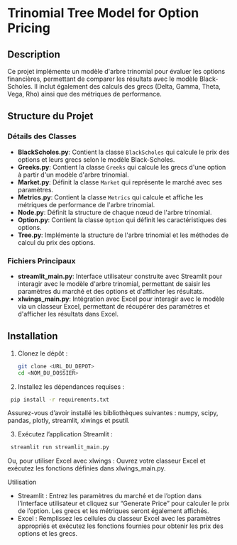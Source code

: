 # Trinomial Tree Model for Option Pricing

## Description
Ce projet implémente un modèle d'arbre trinomial pour évaluer les options financières, permettant de comparer les résultats avec le modèle Black-Scholes. Il inclut également des calculs des grecs (Delta, Gamma, Theta, Vega, Rho) ainsi que des métriques de performance.

## Structure du Projet

### Détails des Classes

- **BlackScholes.py**: Contient la classe `BlackScholes` qui calcule le prix des options et leurs grecs selon le modèle Black-Scholes.
- **Greeks.py**: Contient la classe `Greeks` qui calcule les grecs d'une option à partir d'un modèle d'arbre trinomial.
- **Market.py**: Définit la classe `Market` qui représente le marché avec ses paramètres.
- **Metrics.py**: Contient la classe `Metrics` qui calcule et affiche les métriques de performance de l'arbre trinomial.
- **Node.py**: Définit la structure de chaque nœud de l'arbre trinomial.
- **Option.py**: Contient la classe `Option` qui définit les caractéristiques des options.
- **Tree.py**: Implémente la structure de l'arbre trinomial et les méthodes de calcul du prix des options.

### Fichiers Principaux

- **streamlit_main.py**: Interface utilisateur construite avec Streamlit pour interagir avec le modèle d'arbre trinomial, permettant de saisir les paramètres du marché et des options et d'afficher les résultats.
- **xlwings_main.py**: Intégration avec Excel pour interagir avec le modèle via un classeur Excel, permettant de récupérer des paramètres et d'afficher les résultats dans Excel.

## Installation

1. Clonez le dépôt :
   ```bash
   git clone <URL_DU_DEPOT>
   cd <NOM_DU_DOSSIER>
   ```

2.	Installez les dépendances requises :

  ```bash
   pip install -r requirements.txt
  ```
  Assurez-vous d’avoir installé les bibliothèques suivantes : numpy, scipy, pandas, plotly, streamlit, xlwings et psutil.

3.	Exécutez l’application Streamlit :

  ```bash
   streamlit run streamlit_main.py
  ```

Ou, pour utiliser Excel avec xlwings :
Ouvrez votre classeur Excel et exécutez les fonctions définies dans xlwings_main.py.

Utilisation

- Streamlit : Entrez les paramètres du marché et de l’option dans l’interface utilisateur et cliquez sur “Generate Price” pour calculer le prix de l’option. Les grecs et les métriques seront également affichés.
- Excel : Remplissez les cellules du classeur Excel avec les paramètres appropriés et exécutez les fonctions fournies pour obtenir les prix des options et les grecs.

  
